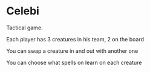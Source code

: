 # Celebi

Tactical game.

Each player has 3 creatures in his team, 2 on the board

You can swap a creature in and out with another one

You can choose what spells on learn on each creature
